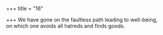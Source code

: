 +++
title = "16"

+++
We have gone on the faultless path leading to well-being,  
on which one avoids all hatreds and finds goods.  